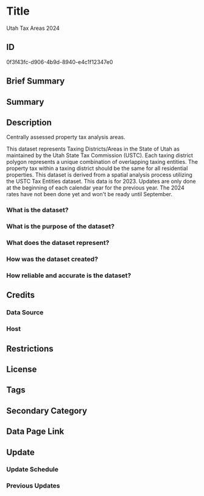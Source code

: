 # Title

Utah Tax Areas 2024

## ID

0f3f43fc-d906-4b9d-8940-e4c1f12347e0

## Brief Summary

## Summary

## Description

Centrally assessed property tax analysis areas.

This dataset represents Taxing Districts/Areas in the State of Utah as maintained by the Utah State Tax Commission (USTC). Each taxing district polygon represents a unique combination of overlapping taxing entities. The property tax within a taxing district should be the same for all residential properties. This dataset is derived from a spatial analysis process utilizing the USTC Tax Entities dataset. This data is for 2023. Updates are only done at the beginning of each calendar year for the previous year. The 2024 rates have not been done yet and won't be ready until September.

### What is the dataset?

### What is the purpose of the dataset?

### What does the dataset represent?

### How was the dataset created?

### How reliable and accurate is the dataset?

## Credits

### Data Source

### Host

## Restrictions

## License

## Tags

## Secondary Category

## Data Page Link

## Update

### Update Schedule

### Previous Updates
